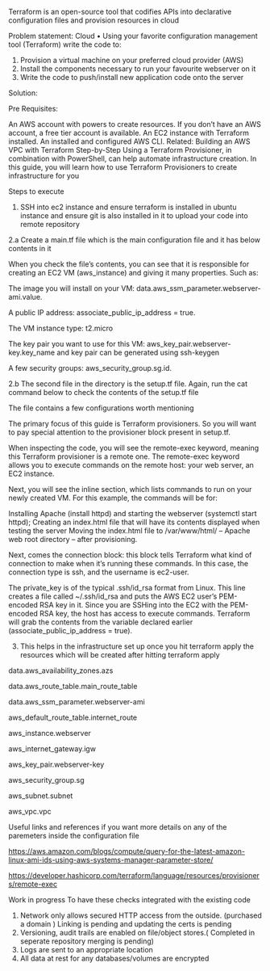 Terraform is an open-source tool that codifies APIs into declarative configuration files and provision resources in cloud

Problem statement:
Cloud
•	Using your favorite configuration management tool (Terraform) write the code to:
1.	Provision a virtual machine on your preferred cloud provider (AWS)
2.	Install the components necessary to run your favourite webserver on it
3.	Write the code to push/install new application code onto the server

Solution:

Pre Requisites:

An AWS account with powers to create resources. If you don’t have an AWS account, a free tier account is available.
An EC2 instance with Terraform installed.
An installed and configured AWS CLI.
Related:
Building an AWS VPC with Terraform Step-by-Step
Using a Terraform Provisioner, in combination with PowerShell, can help automate infrastructure creation. In this guide, you will learn how to use Terraform Provisioners to create infrastructure for you

Steps to execute 

1) SSH into ec2 instance and ensure terraform is installed in ubuntu instance and ensure git is also installed in it to upload your code into remote repository

2.a Create a main.tf file which is the main configuration file and it has below contents in it

When you check the file’s contents, you can see that it is responsible for creating an EC2 VM (aws_instance) and giving it many properties. Such as:

The image you will install on your VM: data.aws_ssm_parameter.webserver-ami.value.

A public IP address: associate_public_ip_address = true.

The VM instance type: t2.micro

The key pair you want to use for this VM: aws_key_pair.webserver-key.key_name and key pair can be generated using ssh-keygen

A few security groups: aws_security_group.sg.id.

2.b The second file in the directory is the setup.tf file. Again, run the cat command below to check the contents of the setup.tf file

The file contains a few configurations worth mentioning

The primary focus of this guide is Terraform provisioners. So you will want to pay special attention to the provisioner block present in setup.tf.

When inspecting the code, you will see the remote-exec keyword, meaning this Terraform provisioner is a remote one. The remote-exec keyword allows you to execute commands on the remote host: your web server, an EC2 instance.

Next, you will see the inline section, which lists commands to run on your newly created VM. For this example, the commands will be for:

Installing Apache (install httpd) and starting the webserver (systemctl start httpd);
Creating an index.html file that will have its contents displayed when testing the server
Moving the index.html file to /var/www/html/ – Apache web root directory – after provisioning.

Next, comes the connection block: this block tells Terraform what kind of connection to make when it’s running these commands. In this case, the connection type is ssh, and the username is ec2-user.

The private_key is of the typical .ssh/id_rsa format from Linux. This line creates a file called ~/.ssh/id_rsa and puts the AWS EC2 user’s PEM-encoded RSA key in it. Since you are SSHing into the EC2 with the PEM-encoded RSA key, the host has access to execute commands. Terraform will grab the contents from the variable declared earlier (associate_public_ip_address = true).

3) This helps in the infrastructure set up once you hit terraform apply the resources which will be created after hitting terraform apply

data.aws_availability_zones.azs

data.aws_route_table.main_route_table

data.aws_ssm_parameter.webserver-ami

aws_default_route_table.internet_route

aws_instance.webserver

aws_internet_gateway.igw

aws_key_pair.webserver-key

aws_security_group.sg

aws_subnet.subnet

aws_vpc.vpc


Useful links and references if you want more details on any of the paremeters inside the configuration file

https://aws.amazon.com/blogs/compute/query-for-the-latest-amazon-linux-ami-ids-using-aws-systems-manager-parameter-store/

https://developer.hashicorp.com/terraform/language/resources/provisioners/remote-exec


Work in progress 
To have these checks integrated with the existing code 

1.	Network only allows secured HTTP access from the outside. (purchased a domain ) Linking is pending and updating the certs is pending
2.	Versioning, audit trails are enabled on file/object stores.( Completed in seperate repository merging is pending)
3.	Logs are sent to an appropriate location
4.	All data at rest for any databases/volumes are encrypted 
 




